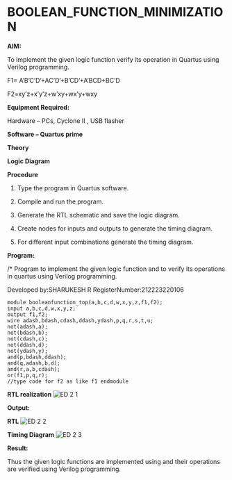 # BOOLEAN_FUNCTION_MINIMIZATION

**AIM:**

To implement the given logic function verify its operation in Quartus using Verilog programming.

F1= A’B’C’D’+AC’D’+B’CD’+A’BCD+BC’D 

F2=xy’z+x’y’z+w’xy+wx’y+wxy

**Equipment Required:**

Hardware – PCs, Cyclone II , USB flasher

**Software – Quartus prime**

**Theory**

**Logic Diagram**

**Procedure**

1.	Type the program in Quartus software.

2.	Compile and run the program.

3.	Generate the RTL schematic and save the logic diagram.

4.	Create nodes for inputs and outputs to generate the timing diagram.

5.	For different input combinations generate the timing diagram.


**Program:**

/* Program to implement the given logic function and to verify its operations in quartus using Verilog programming. 

Developed by:SHARUKESH R 
RegisterNumber:212223220106

```
module booleanfunction_top(a,b,c,d,w,x,y,z,f1,f2);
input a,b,c,d,w,x,y,z;
output f1,f2;
wire adash,bdash,cdash,ddash,ydash,p,q,r,s,t,u;
not(adash,a);
not(bdash,b);
not(cdash,c);
not(ddash,d);
not(ydash,y);
and(p,bdash,ddash);
and(q,adash,b,d);
and(r,a,b,cdash);
or(f1,p,q,r);
//type code for f2 as like f1 endmodule
```


**RTL realization**
![ED 2 1](https://github.com/SHARUKESHR/BOOLEAN_FUNCTION_MINIMIZATION/assets/144870484/e16738cf-5e57-4906-be5e-5609dcd30dc5)


**Output:**

**RTL**
![ED 2 2](https://github.com/SHARUKESHR/BOOLEAN_FUNCTION_MINIMIZATION/assets/144870484/01c50e34-8e29-4a6e-b186-cd088b52b51b)

**Timing Diagram**
![ED 2 3](https://github.com/SHARUKESHR/BOOLEAN_FUNCTION_MINIMIZATION/assets/144870484/71dee456-d807-4102-9a9a-92472a247763)


**Result:**

Thus the given logic functions are implemented using and their operations are verified using Verilog programming.

